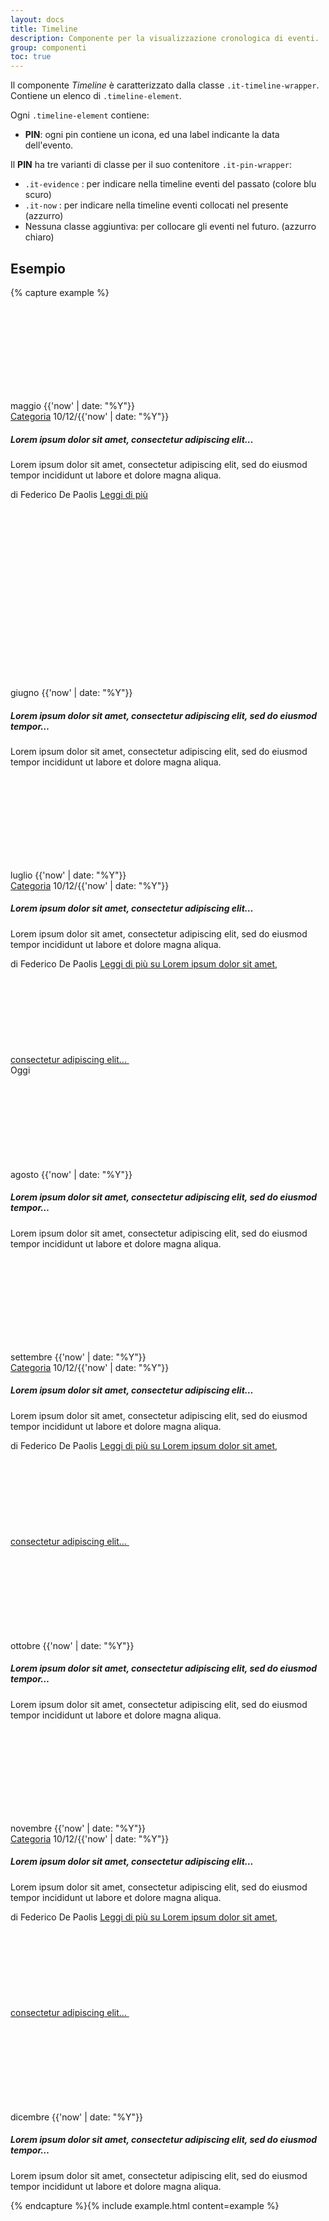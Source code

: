 ```yaml
---
layout: docs
title: Timeline
description: Componente per la visualizzazione cronologica di eventi.
group: componenti
toc: true
---
```


Il componente _Timeline_ è caratterizzato dalla classe `.it-timeline-wrapper`.  
Contiene un elenco di `.timeline-element`.

Ogni `.timeline-element` contiene:

- **PIN**: ogni pin contiene un icona, ed una label indicante la data dell'evento.

Il **PIN** ha tre varianti di classe per il suo contenitore `.it-pin-wrapper`:

- `.it-evidence` : per indicare nella timeline eventi del passato (colore blu scuro)
- `.it-now` : per indicare nella timeline eventi collocati nel presente (azzurro)
- Nessuna classe aggiuntiva: per collocare gli eventi nel futuro. (azzurro chiaro)

## Esempio

{% capture example %}

<div class="it-timeline-wrapper">
  <div class="row">
    <div class="col-12">
      <div class="timeline-element">
        <div class="it-pin-wrapper it-evidence">
          <div class="pin-icon">
            <svg class="icon">
              <use href="{{ site.baseurl }}/dist/svg/sprites.svg#it-code-circle"></use>
            </svg>
          </div>
          <div class="pin-text"><span>maggio {{'now' | date: "%Y"}}</span></div>
        </div>
        <div class="card-wrapper">
          <div class="card">
            <div class="card-body">
              <div class="category-top">
                <a class="category" href="#">Categoria</a>
                <span class="data">10/12/{{'now' | date: "%Y"}}</span>
              </div>
              <h5 class="card-title">Lorem ipsum dolor sit amet, consectetur adipiscing elit…</h5>
              <p class="card-text">Lorem ipsum dolor sit amet, consectetur adipiscing elit, sed do eiusmod tempor incididunt ut labore et dolore magna aliqua.</p>
              <span class="card-signature">di Federico De Paolis</span>
              <a class="read-more" href="#">
                <span class="text">Leggi di più</span>
                <svg class="icon">
                  <use href="{{ site.baseurl }}/dist/svg/sprites.svg#it-arrow-right"></use>
                </svg>
              </a>
            </div>
          </div>
        </div>
      </div>
    </div>
    <div class="col-12">
      <div class="timeline-element">
        <div class="it-pin-wrapper it-evidence">
          <div class="pin-icon">
            <svg class="icon">
              <use href="{{ site.baseurl }}/dist/svg/sprites.svg#it-code-circle"></use>
            </svg>
          </div>
          <div class="pin-text"><span>giugno {{'now' | date: "%Y"}}</span></div>
        </div>
        <div class="card-wrapper">
          <div class="card">
            <div class="card-body">
              <h5 class="card-title">Lorem ipsum dolor sit amet, consectetur adipiscing elit, sed do eiusmod tempor…</h5>
              <p class="card-text">Lorem ipsum dolor sit amet, consectetur adipiscing elit, sed do eiusmod tempor incididunt ut labore et dolore magna aliqua.</p>
            </div>
          </div>
        </div>
      </div>
    </div>
    <div class="col-12">
      <div class="timeline-element">
        <div class="it-pin-wrapper it-evidence">
          <div class="pin-icon">
            <svg class="icon">
              <use href="{{ site.baseurl }}/dist/svg/sprites.svg#it-code-circle"></use>
            </svg>
          </div>
          <div class="pin-text"><span>luglio {{'now' | date: "%Y"}}</span></div>
        </div>
        <div class="card-wrapper">
          <div class="card">
            <div class="card-body">
              <div class="category-top">
                <a class="category" href="#">Categoria</a>
                <span class="data">10/12/{{'now' | date: "%Y"}}</span>
              </div>
              <h5 class="card-title">Lorem ipsum dolor sit amet, consectetur adipiscing elit…</h5>
              <p class="card-text">Lorem ipsum dolor sit amet, consectetur adipiscing elit, sed do eiusmod tempor incididunt ut labore et dolore magna aliqua.</p>
              <span class="card-signature">di Federico De Paolis</span>
              <a class="read-more" href="#">
                <span class="text">Leggi di più</span>
                <span class="visually-hidden">su Lorem ipsum dolor sit amet, consectetur adipiscing elit…</span>
                <svg class="icon">
                  <use href="{{ site.baseurl }}/dist/svg/sprites.svg#it-arrow-right"></use>
                </svg>
              </a>
            </div>
          </div>
        </div>
      </div>
    </div>
    <div class="col-12">
      <div class="timeline-element">
        <span class="it-now-label d-none d-lg-flex">Oggi</span>
        <div class="it-pin-wrapper it-now">
          <div class="pin-icon">
            <svg class="icon">
              <use href="{{ site.baseurl }}/dist/svg/sprites.svg#it-code-circle"></use>
            </svg>
          </div>
          <div class="pin-text"><span>agosto {{'now' | date: "%Y"}}</span></div>
        </div>
        <div class="card-wrapper">
          <div class="card">
            <div class="card-body">
              <h5 class="card-title">Lorem ipsum dolor sit amet, consectetur adipiscing elit, sed do eiusmod tempor…</h5>
              <p class="card-text">Lorem ipsum dolor sit amet, consectetur adipiscing elit, sed do eiusmod tempor incididunt ut labore et dolore magna aliqua.</p>
            </div>
          </div>
        </div>
      </div>
    </div>
    <div class="col-12">
      <div class="timeline-element">
        <div class="it-pin-wrapper">
          <div class="pin-icon">
            <svg class="icon">
              <use href="{{ site.baseurl }}/dist/svg/sprites.svg#it-code-circle"></use>
            </svg>
          </div>
          <div class="pin-text"><span>settembre {{'now' | date: "%Y"}}</span></div>
        </div>
        <div class="card-wrapper">
          <div class="card">
            <div class="card-body">
              <div class="category-top">
                <a class="category" href="#">Categoria</a>
                <span class="data">10/12/{{'now' | date: "%Y"}}</span>
              </div>
              <h5 class="card-title">Lorem ipsum dolor sit amet, consectetur adipiscing elit…</h5>
              <p class="card-text">Lorem ipsum dolor sit amet, consectetur adipiscing elit, sed do eiusmod tempor incididunt ut labore et dolore magna aliqua.</p>
              <span class="card-signature">di Federico De Paolis</span>
              <a class="read-more" href="#">
                <span class="text">Leggi di più</span>
                <span class="visually-hidden">su Lorem ipsum dolor sit amet, consectetur adipiscing elit…</span>
                <svg class="icon">
                  <use href="{{ site.baseurl }}/dist/svg/sprites.svg#it-arrow-right"></use>
                </svg>
              </a>
            </div>
          </div>
        </div>
      </div>
    </div>
    <div class="col-12">
      <div class="timeline-element">
        <div class="it-pin-wrapper">
          <div class="pin-icon">
            <svg class="icon">
              <use href="{{ site.baseurl }}/dist/svg/sprites.svg#it-code-circle"></use>
            </svg>
          </div>
          <div class="pin-text"><span>ottobre {{'now' | date: "%Y"}}</span></div>
        </div>
        <div class="card-wrapper">
          <div class="card">
            <div class="card-body">
              <h5 class="card-title">Lorem ipsum dolor sit amet, consectetur adipiscing elit, sed do eiusmod tempor…</h5>
              <p class="card-text">Lorem ipsum dolor sit amet, consectetur adipiscing elit, sed do eiusmod tempor incididunt ut labore et dolore magna aliqua.</p>
            </div>
          </div>
        </div>
      </div>
    </div>
    <div class="col-12">
      <div class="timeline-element">
        <div class="it-pin-wrapper">
          <div class="pin-icon">
            <svg class="icon">
              <use href="{{ site.baseurl }}/dist/svg/sprites.svg#it-code-circle"></use>
            </svg>
          </div>
          <div class="pin-text"><span>novembre {{'now' | date: "%Y"}}</span></div>
        </div>
        <div class="card-wrapper">
          <div class="card">
            <div class="card-body">
              <div class="category-top">
                <a class="category" href="#">Categoria</a>
                <span class="data">10/12/{{'now' | date: "%Y"}}</span>
              </div>
              <h5 class="card-title">Lorem ipsum dolor sit amet, consectetur adipiscing elit…</h5>
              <p class="card-text">Lorem ipsum dolor sit amet, consectetur adipiscing elit, sed do eiusmod tempor incididunt ut labore et dolore magna aliqua.</p>
              <span class="card-signature">di Federico De Paolis</span>
              <a class="read-more" href="#">
                <span class="text">Leggi di più</span>
                <span class="visually-hidden">su Lorem ipsum dolor sit amet, consectetur adipiscing elit…</span>
                <svg class="icon">
                  <use href="{{ site.baseurl }}/dist/svg/sprites.svg#it-arrow-right"></use>
                </svg>
              </a>
            </div>
          </div>
        </div>
      </div>
    </div>
    <div class="col-12">
      <div class="timeline-element">
        <div class="it-pin-wrapper">
          <div class="pin-icon">
            <svg class="icon">
              <use href="{{ site.baseurl }}/dist/svg/sprites.svg#it-code-circle"></use>
            </svg>
          </div>
          <div class="pin-text"><span>dicembre {{'now' | date: "%Y"}}</span></div>
        </div>
        <div class="card-wrapper">
          <div class="card">
            <div class="card-body">
              <h5 class="card-title">Lorem ipsum dolor sit amet, consectetur adipiscing elit, sed do eiusmod tempor…</h5>
              <p class="card-text">Lorem ipsum dolor sit amet, consectetur adipiscing elit, sed do eiusmod tempor incididunt ut labore et dolore magna aliqua.</p>
            </div>
          </div>
        </div>
      </div>
    </div>
  </div>
</div>
{% endcapture %}{% include example.html content=example %}

